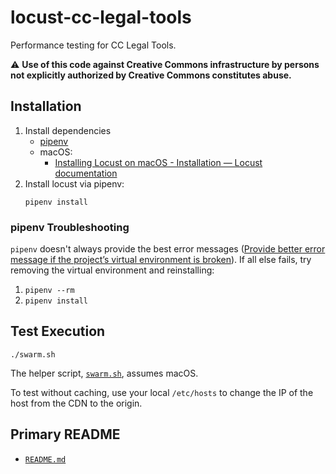 # locust-cc-legal-tools

Performance testing for CC Legal Tools.

:warning: **Use of this code against Creative Commons infrastructure by persons
not explicitly authorized by Creative Commons constitutes abuse.**


## Installation

1. Install dependencies
   - [pipenv][pipenvdocs]
   - macOS:
     - [Installing Locust on macOS - Installation — Locust
       documentation][locustdocs]
1. Install locust via pipenv:
    ```shell
    pipenv install
    ```

[pipenvdocs]: https://pipenv.readthedocs.io/en/latest/
[locustdocs]: https://docs.locust.io/en/stable/installation.html#installing-locust-on-macos


### pipenv Troubleshooting

`pipenv` doesn't always provide the best error messages ([Provide better error
message if the project’s virtual environment is broken][pipenverror]). If all
else fails, try removing the virtual environment and reinstalling:
1. `pipenv --rm`
2. `pipenv install`

[pipenverror]:https://github.com/pypa/pipenv/issues/1918


## Test Execution

```shell
./swarm.sh
```

The helper script, [`swarm.sh`](swarm.sh), assumes macOS.

To test without caching, use your local `/etc/hosts` to change the IP of the
host from the CDN to the origin.


## Primary README

- [`README.md`](../../README.md)
